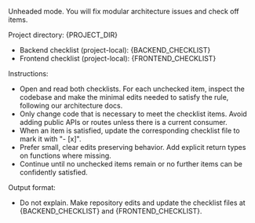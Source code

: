 Unheaded mode. You will fix modular architecture issues and check off items.

Project directory: {PROJECT_DIR}
- Backend checklist (project-local): {BACKEND_CHECKLIST}
- Frontend checklist (project-local): {FRONTEND_CHECKLIST}

Instructions:
- Open and read both checklists. For each unchecked item, inspect the codebase and make the minimal edits needed to satisfy the rule, following our architecture docs.
- Only change code that is necessary to meet the checklist items. Avoid adding public APIs or routes unless there is a current consumer.
- When an item is satisfied, update the corresponding checklist file to mark it with "- [x]".
- Prefer small, clear edits preserving behavior. Add explicit return types on functions where missing.
- Continue until no unchecked items remain or no further items can be confidently satisfied.

Output format:
- Do not explain. Make repository edits and update the checklist files at {BACKEND_CHECKLIST} and {FRONTEND_CHECKLIST}.

